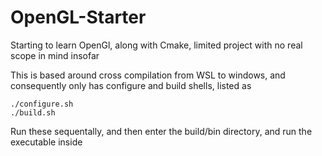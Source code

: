# OpenGL-Starter
Starting to learn OpenGl, along with Cmake, limited project with no real scope in mind insofar

This is based around cross compilation from WSL to windows, and consequently only has configure and build shells, listed as

    ./configure.sh
    ./build.sh

Run these sequentally, and then enter the build/bin directory, and run the executable inside
